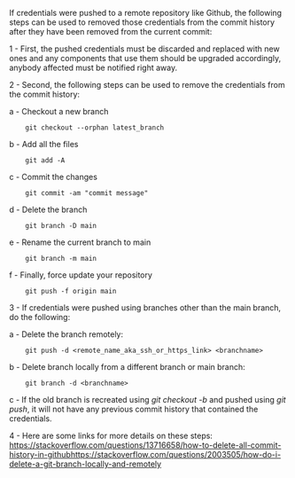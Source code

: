 If credentials were pushed to a remote repository like Github, the following steps can be used to removed those credentials from the commit history after they have been removed from the current commit: 

1 - First, the pushed credentials must be discarded and replaced with new ones and any components that use them should be upgraded accordingly, anybody affected must be notified right away.

2 - Second, the following steps can be used to remove the credentials from the commit history: 

  a - Checkout a new branch

        git checkout --orphan latest_branch

  b - Add all the files

        git add -A

  c - Commit the changes

        git commit -am "commit message"

  d - Delete the branch

        git branch -D main

  e - Rename the current branch to main

        git branch -m main

  f - Finally, force update your repository

        git push -f origin main

3 - If credentials were pushed using branches other than the main branch, do the following:

  a - Delete the branch remotely:  
        
        git push -d <remote_name_aka_ssh_or_https_link> <branchname>
  
  b - Delete branch locally from a different branch or main branch: 
  
        git branch -d <branchname>
  
  c - If  the old branch is recreated using _git checkout -b <branchname>_ and pushed using _git push_, it will not have any previous commit history that contained the credentials.

4 - Here are some links for more details on these steps:
https://stackoverflow.com/questions/13716658/how-to-delete-all-commit-history-in-githubhttps://stackoverflow.com/questions/2003505/how-do-i-delete-a-git-branch-locally-and-remotely 
